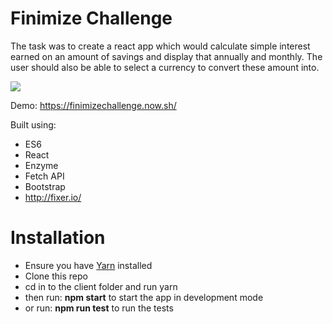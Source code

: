 # Finimize Challenge

The task was to create a react app which would calculate simple interest earned on an amount of savings and display that annually and monthly. The user should also be able to select a currency to convert these amount into.

![](https://i.imgur.com/OseyKGl.png)

Demo: https://finimizechallenge.now.sh/

Built using:
- ES6
- React
- Enzyme
- Fetch API
- Bootstrap
- http://fixer.io/

# Installation
- Ensure you have [Yarn](https://yarnpkg.com/en/docs/install) installed
- Clone this repo
- cd in to the client folder and run yarn
- then run: **npm start** to start the app in development mode
- or run: **npm run test** to run the tests
